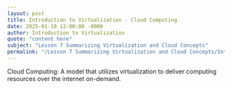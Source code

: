 ```yaml
---
layout: post
title: Introduction to Virtualization - Cloud Computing
date: 2025-01-10 12:00:00 -0000
author: Introduction to Virtualization
quote: "content here"
subject: "Lesson 7 Summarizing Virtualization and Cloud Concepts"
permalink: "/Lesson 7 Summarizing Virtualization and Cloud Concepts/Introduction to Virtualization/Introduction to Virtualization - Cloud Computing"
---
```


Cloud Computing: A model that utilizes virtualization to deliver computing resources over the internet on-demand.
